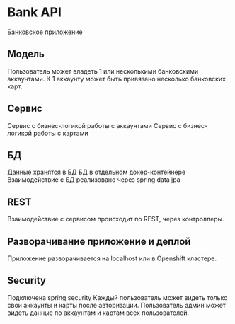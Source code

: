 # Bank API
Банковское приложение

## Модель
Пользователь может владеть 1 или несколькими банковскими аккаунтами. 
К 1 аккаунту может быть привязано несколько банковских карт.

## Сервис
Сервис с бизнес-логикой работы с аккаунтами
Сервис с бизнес-логикой работы с картами

## БД
Данные хранятся в БД
БД в отдельном докер-контейнере
Взаимодействие с БД реализовано через spring data jpa

## REST
Взаимодействие с сервисом происходит по REST, через контроллеры.

## Разворачивание приложение и деплой
Приложение разворачивается на localhost или в Openshift кластере.

## Security
Подключена spring security 
Каждый пользователь может видеть только свои аккаунты и карты после авторизации.
Пользователь админ может видеть данные по аккаунтам и картам всех пользователей.
